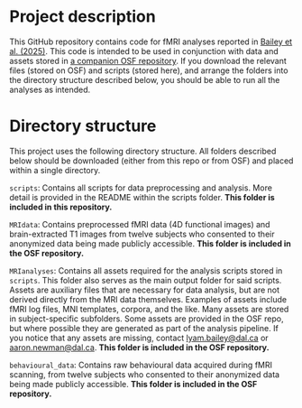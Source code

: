 # Project description 
This GitHub repository contains code for fMRI analyses reported in [Bailey et al. (2025)][1]. This code is intended to be used in conjunction with data and assets stored in [a companion OSF repository][2]. If you download the relevant files (stored on OSF) and scripts (stored here), and arrange the folders into the directory structure described below, you should be able to run all the analyses as intended.

# Directory structure
This project uses the following directory structure. All folders described below should be downloaded (either from this repo or from OSF) and placed within a single directory.

`scripts`: Contains all scripts for data preprocessing and analysis. More detail is provided in the README within the scripts folder. **This folder is included in this repository.** 

`MRIdata`: Contains preprocessed fMRI data (4D functional images) and brain-extracted T1 images from twelve subjects who consented to their anonymized data being made publicly accessible. **This folder is included in the OSF repository.** 

`MRIanalyses`: Contains all assets required for the analysis scripts stored in `scripts`. This folder also serves as the main output folder for said scripts. Assets are auxiliary files that are necessary for data analysis, but are not derived directly from the MRI data themselves. Examples of assets include fMRI log files, MNI templates, corpora, and the like. Many assets are stored in subject-specific subfolders. Some assets are provided in the OSF repo, but where possible they are generated as part of the analysis pipeline. If you notice that any assets are missing, contact lyam.bailey@dal.ca or aaron.newman@dal.ca. **This folder is included in the OSF repository.**

`behavioural_data`: Contains raw behavioural data acquired during fMRI scanning, from twelve subjects who consented to their anonymized data being made publicly accessible. **This folder is included in the OSF repository.**

[1]: https://direct.mit.edu/imag/article/doi/10.1162/imag_a_00428/125638/Differential-weighting-of-information-during-aloud
[2]: https://osf.io/czb26/?view_only=86a66caf1d71484d8ef0293cfa2371df
